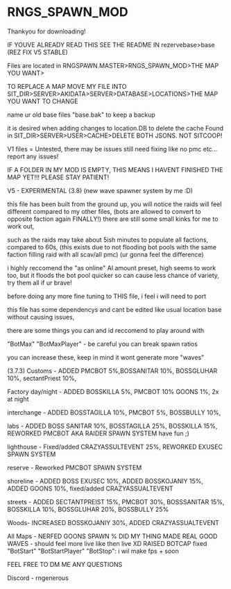 # RNGS_SPAWN_MOD

Thankyou for downloading! 

IF YOUVE ALREADY READ THIS SEE THE README IN rezervebase>base (REZ FIX V5 STABLE)
	
Files are located in RNGSPAWN.MASTER>RNGS_SPAWN_MOD>THE MAP YOU WANT> 

TO REPLACE A MAP MOVE MY FILE INTO SIT_DIR>SERVER>AKIDATA>SERVER>DATABASE>LOCATIONS>THE MAP YOU WANT TO CHANGE

name ur old base files "base.bak" to keep a backup 

it is desired when adding changes to location.DB to delete the cache Found in 
SIT_DIR>SERVER>USER>CACHE>DELETE BOTH JSONS. NOT SITCOOP!

V1 files = Untested, there may be issues still need fixing like no pmc etc... report any issues!

IF A FOLDER IN MY MOD IS EMPTY, THIS MEANS I HAVENT FINISHED THE MAP YET!!! PLEASE STAY PATIENT!

V5 - EXPERIMENTAL (3.8) (new wave spawner system by me :D)

this file has been built from the ground up, you will notice the raids will feel different compared to my other files, (bots are allowed to convert to opposite faction again FINALLY!)
there are still some small kinks for me to work out, 

such as the raids may take about 5ish minutes to populate all factions, compared to 60s, (this exists due to not flooding bot pools with the same faction filling raid with all scav/all pmc) 
(ur gonna feel the difference)    

i  highly reccomend the "as online" AI amount preset, high seems to work too, but it floods the bot pool quicker so can cause less chance of variety, try them all if ur brave!

before doing any more fine tuning to THIS file, i feel i will need to port 

this file has some dependencys and cant be edited like usual location base without causing issues, 

there are some things you can and id reccomend to play around with

  "BotMax" 
  "BotMaxPlayer" - be careful you can break spawn ratios

you can increase these, keep in mind it wont generate more "waves" 

(3.7.3)
Customs - 
ADDED PMCBOT 5%,BOSSANITAR 10%, BOSSGLUHAR 10%, sectantPriest 10%, 

Factory day/night -
ADDED BOSSKILLA 5%, PMCBOT 10% GOONS 1%, 2x at night

interchange - 
ADDED BOSSTAGILLA 10%, PMCBOT 5%, BOSSBULLY 10%,


labs -
ADDED BOSS SANITAR 10%, BOSSTAGILLA 25%, BOSSKILLA 15%, REWORKED PMCBOT AKA RAIDER SPAWN SYSTEM have fun ;)


lighthouse -
Fixed/added CRAZYASSULTEVENT 25%, REWORKED EXUSEC SPAWN SYSTEM

reserve - 
Reworked PMCBOT SPAWN SYSTEM

shoreline - 
ADDED BOSS EXUSEC 10%, ADDED BOSSKOJANIY 15%, ADDED GOONS 10%, fixed/added CRAZYASSUALTEVENT


streets - 
ADDED SECTANTPREIST 15%, PMCBOT 30%, BOSSSANITAR 15%, BOSSKILLA 10%, BOSSGLUHAR 20%, BOSSBULLY 25%


Woods-
INCREASED BOSSKOJANIY 30%, ADDED CRAZYASSUALTEVENT 

All Maps -
NERFED GOONS SPAWN % 
DID MY THING MADE REAL GOOD WAVES - should feel more live like then live XD
RAISED BOTCAP
fixed 
"BotStart"
"BotStartPlayer"
"BotStop":
i wil make fps + soon 


FEEL FREE TO DM ME ANY QUESTIONS

Discord - rngenerous
